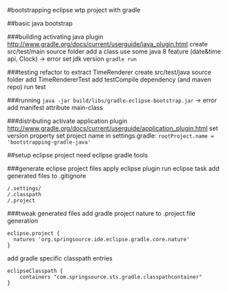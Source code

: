 #bootstrapping eclipse wtp project with gradle

##basic java bootstrap

###building
activating java plugin http://www.gradle.org/docs/current/userguide/java_plugin.html
create src/test/main source folder
add a class
use some java 8 feature (date&time api, Clock) -> error
set jdk version
`gradle run`

###testing
refactor to extract TimeRenderer
create src/test/java source folder
add TimeRendererTest
add testCompile dependency (and maven repo)
run test


###running
`java -jar build/libs/gradle-eclipse-bootstrap.jar` -> error
add manifest attribute main-class

###distributing
activate application plugin http://www.gradle.org/docs/current/userguide/application_plugin.html
set version property
set project name in settings.gradle:
`rootProject.name = 'bootstrapping-gradle-java'`

##setup eclipse project
need eclipse gradle tools

###generate eclipse project files
apply eclipse plugin
run eclipse task 
add generated files to .gitignore
```
/.settings/
/.classpath
/.project
```

###tweak generated files
add gradle project nature to .project file generation
```
eclipse.project {
  natures 'org.springsource.ide.eclipse.gradle.core.nature'
}
```
add gradle specific classpath entries
```
eclipseClasspath {
	containers "com.springsource.sts.gradle.classpathcontainer"
}
```
